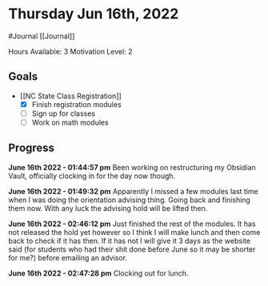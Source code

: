 # Thursday Jun 16th, 2022
#Journal [[Journal]]

Hours Available: 3
Motivation Level: 2

## Goals
- [[NC State Class Registration]]
	- [x] Finish registration modules
	- [ ] Sign up for classes
	- [ ] Work on math modules

## Progress
**June 16th 2022 - 01:44:57 pm** 
Been working on restructuring my Obsidian Vault, officially clocking in for the day now though.

**June 16th 2022 - 01:49:32 pm** 
Apparently I missed a few modules last time when I was doing the orientation advising thing. Going back and finishing them now. With any luck the advising hold will be lifted then.

**June 16th 2022 - 02:46:12 pm** 
Just finished the rest of the modules. It has not released the hold yet however so I think I will make lunch and then come back to check if it has then. If it has not I will give it 3 days as the website said (for students who had their shit done before June so it may be shorter for me?) before emailing an advisor.

**June 16th 2022 - 02:47:28 pm** 
Clocking out for lunch.

